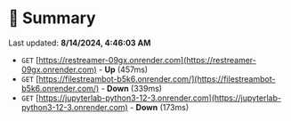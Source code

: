 # 📖 Summary
Last updated: **8/14/2024, 4:46:03 AM**

- `GET` [https://restreamer-09gx.onrender.com](https://restreamer-09gx.onrender.com) - **Up** (457ms)
- `GET` [https://filestreambot-b5k6.onrender.com/](https://filestreambot-b5k6.onrender.com/) - **Down** (339ms)
- `GET` [https://jupyterlab-python3-12-3.onrender.com](https://jupyterlab-python3-12-3.onrender.com) - **Down** (173ms)
